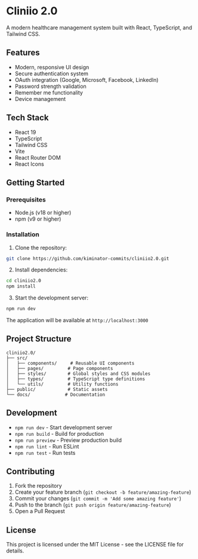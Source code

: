 # Cliniio 2.0

A modern healthcare management system built with React, TypeScript, and Tailwind CSS.

## Features

- Modern, responsive UI design
- Secure authentication system
- OAuth integration (Google, Microsoft, Facebook, LinkedIn)
- Password strength validation
- Remember me functionality
- Device management

## Tech Stack

- React 19
- TypeScript
- Tailwind CSS
- Vite
- React Router DOM
- React Icons

## Getting Started

### Prerequisites

- Node.js (v18 or higher)
- npm (v9 or higher)

### Installation

1. Clone the repository:

```bash
git clone https://github.com/kiminator-commits/cliniio2.0.git
```

2. Install dependencies:

```bash
cd cliniio2.0
npm install
```

3. Start the development server:

```bash
npm run dev
```

The application will be available at `http://localhost:3000`

## Project Structure

```
cliniio2.0/
├── src/
│   ├── components/     # Reusable UI components
│   ├── pages/         # Page components
│   ├── styles/        # Global styles and CSS modules
│   ├── types/         # TypeScript type definitions
│   └── utils/         # Utility functions
├── public/            # Static assets
└── docs/             # Documentation
```

## Development

- `npm run dev` - Start development server
- `npm run build` - Build for production
- `npm run preview` - Preview production build
- `npm run lint` - Run ESLint
- `npm run test` - Run tests

## Contributing

1. Fork the repository
2. Create your feature branch (`git checkout -b feature/amazing-feature`)
3. Commit your changes (`git commit -m 'Add some amazing feature'`)
4. Push to the branch (`git push origin feature/amazing-feature`)
5. Open a Pull Request

## License

This project is licensed under the MIT License - see the LICENSE file for details.
